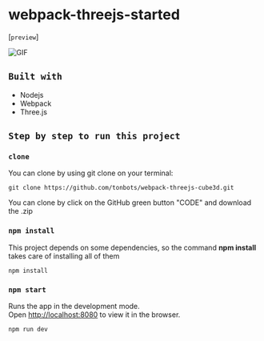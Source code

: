 # webpack-threejs-started

[`preview`]

![GIF](static/cube3d.gif)

## `Built with`
- Nodejs
- Webpack
- Three.js

## `Step by step to run this project`

### `clone`
You can clone by using git clone on your terminal:

    git clone https://github.com/tonbots/webpack-threejs-cube3d.git

You can clone by click on the GitHub green button "CODE" and download the .zip

### `npm install`
This project depends on some dependencies, so the command **npm install** takes care of installing all of them

    npm install


### `npm start`
Runs the app in the development mode.\
Open [http://localhost:8080](http://localhost:8080) to view it in the browser.

    npm run dev
